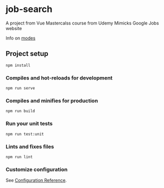 # job-search

A project from Vue Mastercalss course from Udemy
Mimicks Google Jobs website

Info on [modes](https://cli.vuejs.org/guide/mode-and-env.html)

## Project setup
```
npm install
```

### Compiles and hot-reloads for development
```
npm run serve
```

### Compiles and minifies for production
```
npm run build
```

### Run your unit tests
```
npm run test:unit
```

### Lints and fixes files
```
npm run lint
```

### Customize configuration
See [Configuration Reference](https://cli.vuejs.org/config/).
